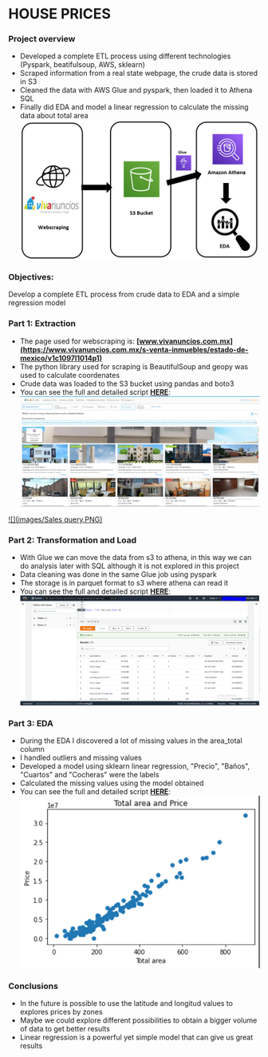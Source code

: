 # HOUSE PRICES
### Project overview
* Developed a complete ETL process using different technologies (Pyspark, beatifulsoup, AWS, sklearn)
* Scraped information from a real state webpage, the crude data is stored in S3
* Cleaned the data with AWS Glue and pyspark, then loaded it to Athena SQL
* Finally did EDA and model a linear regression to calculate the missing data about total area
![Imagenesl](images/house_prices_0.PNG)


### Objectives:
Develop a complete ETL process from crude data to EDA and a simple regression model

### Part 1: Extraction 
- The page used for webscraping is: **[www.vivanuncios.com.mx](https://www.vivanuncios.com.mx/s-venta-inmuebles/estado-de-mexico/v1c1097l1014p1)**
- The python library used for scraping is BeautifulSoup and geopy was used to calculate coordenates
- Crude data was loaded to the S3 bucket using pandas and boto3
- You can see the full and detailed script **[HERE](https://github.com/Roberto121c/House_prices/blob/main/Code/House_pricing_1.ipynb)**:
![Imagenesl](/images/house_prices_1_1.PNG)

[![](images/Sales query.PNG)](https://github.com/Roberto121c/Sales_Management/tree/main/Query)

### Part 2: Transformation and Load
- With Glue we can move the data from s3 to athena, in this way we can do analysis later with SQL although it is not explored in this project
- Data cleaning was done in the same Glue job using pyspark
- The storage is in parquet format to s3 where athena can read it
- You can see the full and detailed script **[HERE](https://github.com/Roberto121c/House_prices/blob/main/Code/House_pricing_2.py)**:
![Imagenesl](images/house_prices_2_1.PNG)

### Part 3: EDA
- During the EDA I discovered a lot of missing values in the area_total column
- I handled outliers and missing values
- Developed a model using sklearn linear regression, "Precio", "Baños", "Cuartos" and "Cocheras" were the labels
- Calculated the missing values using the model obtained 
- You can see the full and detailed script **[HERE](https://github.com/Roberto121c/House_prices/blob/main/Code/House_pricing_3.ipynb)**:
![Imagenesl](images/house_prices_3_1.PNG)

### Conclusions
* In the future is possible to use the latitude and longitud values to explores prices by zones
* Maybe we could explore different possibilities to obtain a bigger volume of data to get better results
* Linear regression is a powerful yet simple model that can give us great results



